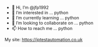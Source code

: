 - 👋 Hi, I’m @jfp1992
- 👀 I’m interested in ... python
- 🌱 I’m currently learning ... python
- 💞️ I’m looking to collaborate on ... python
- 📫 How to reach me ... python

My site: https://jptestautomation.co.uk
